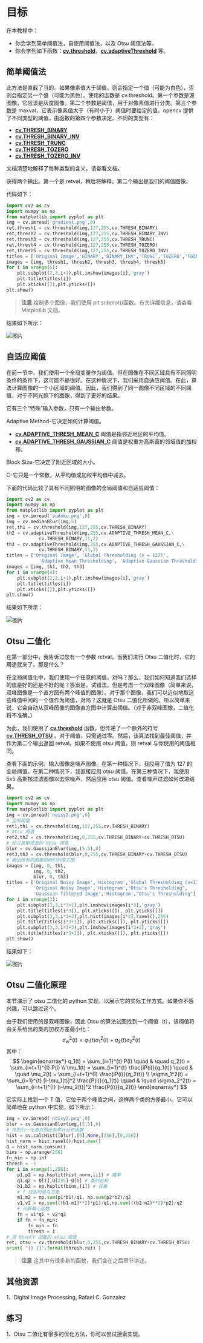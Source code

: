 # 目标

在本教程中：

* 你会学到简单阈值法，自使用阈值法，以及 Otsu 阈值法等。
* 你会学到如下函数：**[cv.threshold](https://docs.opencv.org/4.0.0/d7/d1b/group__imgproc__misc.html#gae8a4a146d1ca78c626a53577199e9c57 )**，**[cv.adaptiveThreshold](https://docs.opencv.org/4.0.0/d7/d1b/group__imgproc__misc.html#ga72b913f352e4a1b1b397736707afcde3)** 等。

## 简单阈值法

此方法是直截了当的。如果像素值大于阈值，则会指定一个值（可能为白色），否则会指定另一个值（可能为黑色）。使用的函数是 cv.threshold。第一个参数是源图像，它应该是灰度图像。第二个参数是阈值，用于对像素值进行分类。第三个参数是 maxval，它表示像素值大于（有时小于）阈值时要给定的值。opencv 提供了不同类型的阈值，由函数的第四个参数决定。不同的类型有：

* **[cv.THRESH_BINARY](https://docs.opencv.org/4.0.0/d7/d1b/group__imgproc__misc.html#ggaa9e58d2860d4afa658ef70a9b1115576a147222a96556ebc1d948b372bcd7ac59)**
* **[cv.THRESH_BINARY_INV](https://docs.opencv.org/4.0.0/d7/d1b/group__imgproc__misc.html#ggaa9e58d2860d4afa658ef70a9b1115576a19120b1a11d8067576cc24f4d2f03754)**
* **[cv.THRESH_TRUNC](https://docs.opencv.org/4.0.0/d7/d1b/group__imgproc__misc.html#ggaa9e58d2860d4afa658ef70a9b1115576ac7e89a5e95490116e7d2082b3096b2b8 )**
* **[cv.THRESH_TOZERO](https://docs.opencv.org/4.0.0/d7/d1b/group__imgproc__misc.html#ggaa9e58d2860d4afa658ef70a9b1115576a0e50a338a4b711a8c48f06a6b105dd98)**
* **[cv.THRESH_TOZERO_INV](https://docs.opencv.org/4.0.0/d7/d1b/group__imgproc__misc.html#ggaa9e58d2860d4afa658ef70a9b1115576a47518a30aae90d799035bdcf0bb39a50)**

文档清楚地解释了每种类型的含义。请查看文档。

获得两个输出。第一个是 retval，稍后将解释。第二个输出是我们的阈值图像。

代码如下：

```python
import cv2 as cv
import numpy as np
from matplotlib import pyplot as plt
img = cv.imread('gradient.png',0)
ret,thresh1 = cv.threshold(img,127,255,cv.THRESH_BINARY)
ret,thresh2 = cv.threshold(img,127,255,cv.THRESH_BINARY_INV)
ret,thresh3 = cv.threshold(img,127,255,cv.THRESH_TRUNC)
ret,thresh4 = cv.threshold(img,127,255,cv.THRESH_TOZERO)
ret,thresh5 = cv.threshold(img,127,255,cv.THRESH_TOZERO_INV)
titles = ['Original Image','BINARY','BINARY_INV','TRUNC','TOZERO','TOZERO_INV']
images = [img, thresh1, thresh2, thresh3, thresh4, thresh5]
for i in xrange(6):
    plt.subplot(2,3,i+1),plt.imshow(images[i],'gray')
    plt.title(titles[i])
    plt.xticks([]),plt.yticks([])
plt.show()
```

>**注意**
>绘制多个图像，我们使用 plt.subplot()函数。有关详细信息，请查看 Matplotlib 文档。

结果如下所示：

![图片](./img/Image_Thresholding_1.png)

## 自适应阈值

在前一节中，我们使用一个全局变量作为阈值。但在图像在不同区域具有不同照明条件的条件下，这可能不是很好。在这种情况下，我们采用自适应阈值。在此，算法计算图像的一个小区域的阈值。因此，我们得到了同一图像不同区域的不同阈值，对于不同光照下的图像，得到了更好的结果。

它有三个“特殊”输入参数，只有一个输出参数。

Adaptive Method-它决定如何计算阈值。

* **[cv.ADAPTIVE_THRESH_MEAN_C](https://docs.opencv.org/4.0.0/d7/d1b/group__imgproc__misc.html#ggaa42a3e6ef26247da787bf34030ed772cad0c5199ae8637a6b195062fea4789fa9)** 阈值是指邻近地区的平均值。
* **[cv.ADAPTIVE_THRESH_GAUSSIAN_C](https://docs.opencv.org/4.0.0/d7/d1b/group__imgproc__misc.html#ggaa42a3e6ef26247da787bf34030ed772caf262a01e7a3f112bbab4e8d8e28182dd)** 阈值是权重为高斯窗的邻域值的加权和。

Block Size-它决定了附近区域的大小。

C-它只是一个常数，从平均值或加权平均值中减去。

下面的代码比较了具有不同照明的图像的全局阈值和自适应阈值：

```python
import cv2 as cv
import numpy as np
from matplotlib import pyplot as plt
img = cv.imread('sudoku.png',0)
img = cv.medianBlur(img,5)
ret,th1 = cv.threshold(img,127,255,cv.THRESH_BINARY)
th2 = cv.adaptiveThreshold(img,255,cv.ADAPTIVE_THRESH_MEAN_C,\
            cv.THRESH_BINARY,11,2)
th3 = cv.adaptiveThreshold(img,255,cv.ADAPTIVE_THRESH_GAUSSIAN_C,\
            cv.THRESH_BINARY,11,2)
titles = ['Original Image', 'Global Thresholding (v = 127)',
            'Adaptive Mean Thresholding', 'Adaptive Gaussian Thresholding']
images = [img, th1, th2, th3]
for i in xrange(4):
    plt.subplot(2,2,i+1),plt.imshow(images[i],'gray')
    plt.title(titles[i])
    plt.xticks([]),plt.yticks([])
plt.show()
```

结果如下所示：

![图片](./img/Image_Thresholding_2.png)

## Otsu 二值化

在第一部分中，我告诉过您有一个参数 retval。当我们进行 Otsu 二值化时，它的用途就来了。那是什么？

在全局阈值化中，我们使用一个任意的阈值，对吗？那么，我们如何知道我们选择的值是好的还是不好的呢？答案是，试错法。但是考虑一个双峰图像（简单来说，双峰图像是一个直方图有两个峰值的图像）。对于那个图像，我们可以近似地取这些峰值中间的一个值作为阈值，对吗？这就是 Otsu 二值化所做的。所以简单来说，它会自动从双峰图像的图像直方图中计算出阈值。（对于非双峰图像，二值化将不准确。）

为此，我们使用了 **[cv.threshold](https://docs.opencv.org/4.0.0/d7/d1b/group__imgproc__misc.html#gae8a4a146d1ca78c626a53577199e9c57 )** 函数，但传递了一个额外的符号 **[cv.THRESH_OTSU](https://docs.opencv.org/4.0.0/d7/d1b/group__imgproc__misc.html#ggaa9e58d2860d4afa658ef70a9b1115576a95251923e8e22f368ffa86ba8bce87ff)** 。对于阈值，只需通过零。然后，该算法找到最佳阈值，并作为第二个输出返回 retval。如果不使用 otsu 阈值，则 retval 与你使用的阈值相同。

查看下面的示例。输入图像是噪声图像。在第一种情况下，我应用了值为 127 的全局阈值。在第二种情况下，我直接应用 otsu 阈值。在第三种情况下，我使用 5x5 高斯核过滤图像以去除噪声，然后应用 otsu 阈值。查看噪声过滤如何改进结果。

```python
import cv2 as cv
import numpy as np
from matplotlib import pyplot as plt
img = cv.imread('noisy2.png',0)
# 全局阈值
ret1,th1 = cv.threshold(img,127,255,cv.THRESH_BINARY)
# Otsu 阈值
ret2,th2 = cv.threshold(img,0,255,cv.THRESH_BINARY+cv.THRESH_OTSU)
# 经过高斯滤波的 Otsu 阈值
blur = cv.GaussianBlur(img,(5,5),0)
ret3,th3 = cv.threshold(blur,0,255,cv.THRESH_BINARY+cv.THRESH_OTSU)
# 画出所有的图像和他们的直方图
images = [img, 0, th1,
          img, 0, th2,
          blur, 0, th3]
titles = ['Original Noisy Image','Histogram','Global Thresholding (v=127)',
          'Original Noisy Image','Histogram',"Otsu's Thresholding",
          'Gaussian filtered Image','Histogram',"Otsu's Thresholding"]
for i in xrange(3):
    plt.subplot(3,3,i*3+1),plt.imshow(images[i*3],'gray')
    plt.title(titles[i*3]), plt.xticks([]), plt.yticks([])
    plt.subplot(3,3,i*3+2),plt.hist(images[i*3].ravel(),256)
    plt.title(titles[i*3+1]), plt.xticks([]), plt.yticks([])
    plt.subplot(3,3,i*3+3),plt.imshow(images[i*3+2],'gray')
    plt.title(titles[i*3+2]), plt.xticks([]), plt.yticks([])
plt.show()
```

结果如下：

![图片](./img/Image_Thresholding_3.png)

## Otsu 二值化原理

本节演示了 otsu 二值化的 python 实现，以展示它的实际工作方式。如果你不感兴趣，可以跳过这个。

由于我们使用的是双峰图像，因此 Otsu 的算法试图找到一个阈值（t），该阈值将由关系给出的类内加权方差最小化：
$$
\sigma_w^2(t) = q_1(t)\sigma_1^2(t)+q_2(t)\sigma_2^2(t)
$$
其中：
$$
\begin{eqnarray*}
q_1(t) = \sum_{i=1}^{t} P(i) \quad & \quad q_2(t) = \sum_{i=t+1}^{I} P(i) \\
\mu_1(t) = \sum_{i=1}^{t} \frac{iP(i)}{q_1(t)} \quad & \quad \mu_2(t) = \sum_{i=t+1}^{I} \frac{iP(i)}{q_2(t)} \\
\sigma_1^2(t) = \sum_{i=1}^{t} [i-\mu_1(t)]^2 \frac{P(i)}{q_1(t)} \quad & \quad \sigma_2^2(t) = \sum_{i=t+1}^{I} [i-\mu_2(t)]^2 \frac{P(i)}{q_2(t)}
\end{eqnarray*}
$$


它实际上找到一个 T 值，它位于两个峰值之间，这样两个类的方差最小。它可以简单地在 python 中实现，如下所示：

```python
img = cv.imread('noisy2.png',0)
blur = cv.GaussianBlur(img,(5,5),0)
# 找到归一化直方图还有累计分布函数
hist = cv.calcHist([blur],[0],None,[256],[0,256])
hist_norm = hist.ravel()/hist.max()
Q = hist_norm.cumsum()
bins = np.arange(256)
fn_min = np.inf
thresh = -1
for i in xrange(1,256):
    p1,p2 = np.hsplit(hist_norm,[i]) # 概率
    q1,q2 = Q[i],Q[255]-Q[i] # 类别总和
    b1,b2 = np.hsplit(bins,[i]) # 权重
    # f 找到均值与方差
    m1,m2 = np.sum(p1*b1)/q1, np.sum(p2*b2)/q2
    v1,v2 = np.sum(((b1-m1)**2)*p1)/q1,np.sum(((b2-m2)**2)*p2)/q2
    # 计算最小函数
    fn = v1*q1 + v2*q2
    if fn < fn_min:
        fn_min = fn
        thresh = i
# 用 OpenCV 函数的 otsu'阈值
ret, otsu = cv.threshold(blur,0,255,cv.THRESH_BINARY+cv.THRESH_OTSU)
print( "{} {}".format(thresh,ret) )
```

>**注意**
>这其中有很多新的函数，我们会在之后章节讲述。

## 其他资源

1、Digital Image Processing, Rafael C. Gonzalez

## 练习

1、Otsu 二值化有很多的优化方法，你可以尝试搜索实现。

